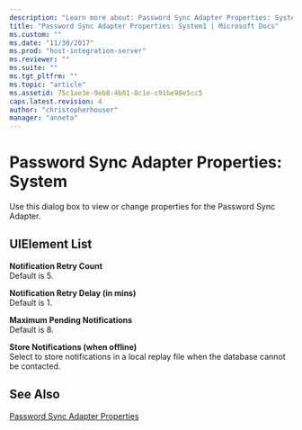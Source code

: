 ```yaml
---
description: "Learn more about: Password Sync Adapter Properties: System"
title: "Password Sync Adapter Properties: System1 | Microsoft Docs"
ms.custom: ""
ms.date: "11/30/2017"
ms.prod: "host-integration-server"
ms.reviewer: ""
ms.suite: ""
ms.tgt_pltfrm: ""
ms.topic: "article"
ms.assetid: 75c1ae3e-9eb8-4b01-8c1e-c91be98e5cc5
caps.latest.revision: 4
author: "christopherhouser"
manager: "anneta"
---
```

# Password Sync Adapter Properties: System
Use this dialog box to view or change properties for the Password Sync Adapter.  
  
## UIElement List  
 **Notification Retry Count**  
 Default is 5.  
  
 **Notification Retry Delay (in mins)**  
 Default is 1.  
  
 **Maximum Pending Notifications**  
 Default is 8.  
  
 **Store Notifications (when offline)**  
 Select to store notifications in a local replay file when the database cannot be contacted.  
  
## See Also  
 [Password Sync Adapter Properties](../core/password-sync-adapter-properties2.md)
